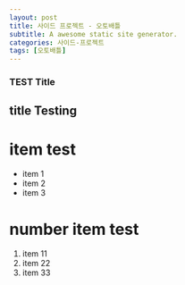 ```yaml
---
layout: post
title: 사이드 프로젝트 - 오토배틀
subtitle: A awesome static site generator.
categories: 사이드-프로젝트
tags: [오토배틀]
---
```



### TEST Title
## title Testing
# item test
- item 1
- item 2
- item 3
# number item test
1. item 11
2. item 22
3. item 33